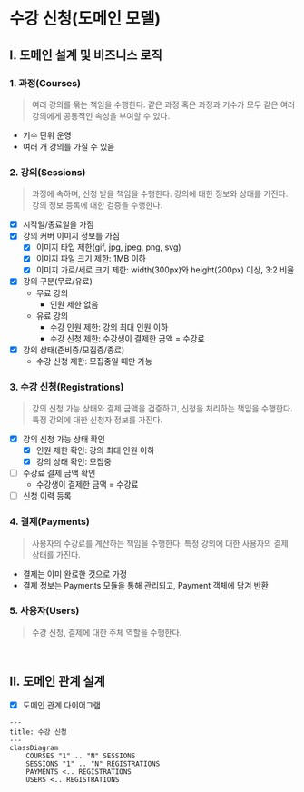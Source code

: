 # 수강 신청(도메인 모델)

## I. 도메인 설계 및 비즈니스 로직

### 1. 과정(Courses)

> 여러 강의를 묶는 책임을 수행한다.
> 같은 과정 혹은 과정과 기수가 모두 같은 여러 강의에게 공통적인 속성을 부여할 수 있다.

- 기수 단위 운영
- 여러 개 강의를 가질 수 있음

### 2. 강의(Sessions)

> 과정에 속하며, 신청 받을 책임을 수행한다.
> 강의에 대한 정보와 상태를 가진다.
> 강의 정보 등록에 대한 검증을 수행한다.

- [x] 시작일/종료일을 가짐
- [x] 강의 커버 이미지 정보를 가짐
    - [x] 이미지 타입 제한(gif, jpg, jpeg, png, svg)
    - [x] 이미지 파일 크기 제한: 1MB 이하
    - [x] 이미지 가로/세로 크기 제한: width(300px)와 height(200px) 이상, 3:2 비율
- [x] 강의 구분(무료/유료)
    - 무료 강의
        - 인원 제한 없음
    - 유료 강의
        - 수강 인원 제한: 강의 최대 인원 이하
        - 수강 신청 제한: 수강생이 결제한 금액 = 수강료
- [x] 강의 상태(준비중/모집중/종료)
    - 수강 신청 제한: 모집중일 때만 가능

### 3. 수강 신청(Registrations)

> 강의 신청 가능 상태와 결제 금액을 검증하고, 신청을 처리하는 책임을 수행한다.
> 특정 강의에 대한 신청자 정보를 가진다.

- [x] 강의 신청 가능 상태 확인
    - [x] 인원 제한 확인: 강의 최대 인원 이하
    - [x] 강의 상태 확인: 모집중
- [ ] 수강료 결제 금액 확인
    - 수강생이 결제한 금액 = 수강료
- [ ] 신청 이력 등록

### 4. 결제(Payments)

> 사용자의 수강료를 계산하는 책임을 수행한다.
> 특정 강의에 대한 사용자의 결제 상태를 가진다.

- 결제는 이미 완료한 것으로 가정
- 결제 정보는 Payments 모듈을 통해 관리되고, Payment 객체에 담겨 반환

### 5. 사용자(Users)

> 수강 신청, 결제에 대한 주체 역할을 수행한다.

<br>

## II. 도메인 관계 설계

- [x] 도메인 관계 다이어그램

```mermaid
---
title: 수강 신청
---
classDiagram
    COURSES "1" .. "N" SESSIONS
    SESSIONS "1" .. "N" REGISTRATIONS
    PAYMENTS <.. REGISTRATIONS
    USERS <.. REGISTRATIONS
```